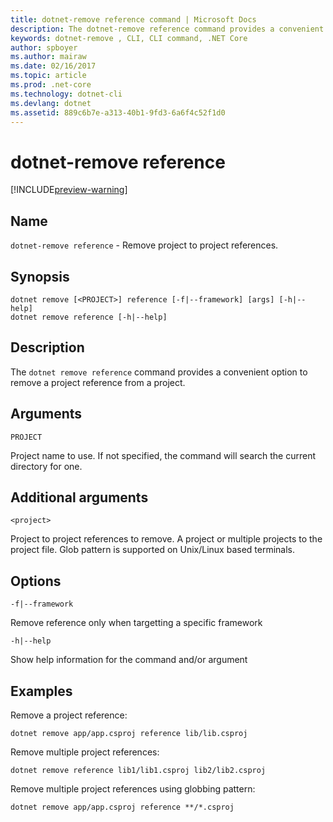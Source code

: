 ```yaml
---
title: dotnet-remove reference command | Microsoft Docs
description: The dotnet-remove reference command provides a convenient option to remove project to project references.
keywords: dotnet-remove , CLI, CLI command, .NET Core
author: spboyer
ms.author: mairaw
ms.date: 02/16/2017
ms.topic: article
ms.prod: .net-core
ms.technology: dotnet-cli
ms.devlang: dotnet
ms.assetid: 889c6b7e-a313-40b1-9fd3-6a6f4c52f1d0
---
```

# dotnet-remove reference

[!INCLUDE[preview-warning](../../../includes/warning.md)]

## Name

`dotnet-remove reference` - Remove project to project references.

## Synopsis

```
dotnet remove [<PROJECT>] reference [-f|--framework] [args] [-h|--help]
dotnet remove reference [-h|--help]
```

## Description

The `dotnet remove reference` command provides a convenient option to remove a project reference from a project.

## Arguments

`PROJECT`

Project name to use. If not specified, the command will search the current directory for one.

## Additional arguments

`<project>`

Project to project references to remove. A project or multiple projects to the project file. Glob pattern is supported on Unix/Linux based terminals.

## Options

`-f|--framework`

Remove reference only when targetting a specific framework

`-h|--help`

Show help information for the command and/or argument

## Examples

Remove a project reference:

`dotnet remove app/app.csproj reference lib/lib.csproj`

Remove multiple project references:

`dotnet remove reference lib1/lib1.csproj lib2/lib2.csproj`

Remove multiple project references using globbing pattern:

`dotnet remove app/app.csproj reference **/*.csproj`

